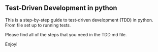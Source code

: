 ## Test-Driven Development in python

This is a step-by-step guide to test-driven development (TDD) in python. From file set up to running tests.

Please find all of the steps that you need in the TDD.md file.

Enjoy!
